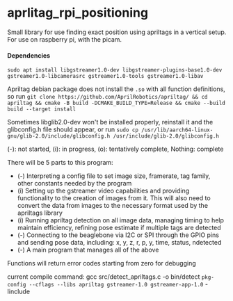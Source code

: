 # aprlitag_rpi_positioning
Small library for use finding exact position using apriltags in a vertical setup. For use on raspberry pi, with the picam.

#### Dependencies
`sudo apt install libgstreamer1.0-dev libgstreamer-plugins-base1.0-dev gstreamer1.0-libcamerasrc gstreamer1.0-tools gstreamer1.0-libav`

Apriltag debian package does not install the `.so` with all function definitions, so run
`git clone https://github.com/AprilRobotics/apriltag/ && cd apriltag && cmake -B build -DCMAKE_BUILD_TYPE=Release && cmake --build build --target install`

Sometimes libglib2.0-dev won't be installed properly, reinstall it and the glibconfig.h file should appear, or run
`sudo cp /usr/lib/aarch64-linux-gnu/glib-2.0/include/glibconfig.h /usr/include/glib-2.0/glibconfig.h`

(-): not started, (i): in progress, (o): tentatively complete, Nothing: complete

There will be 5 parts to this program:
- (-) Interpreting a config file to set image size, framerate, tag family, other constants needed by the program 
- (i) Setting up the gstreamer video capabilities and providing functionality to the creation of images from it. This will also need to convert the data from images to the necessary format used by the apriltags library
- (i) Running apriltag detection on all image data, managing timing to help maintain efficiency, refining pose estimate if multiple tags are detected
- (-) Connecting to the beaglebone via I2C or SPI through the GPIO pins and sending pose data, including: x, y, z, r, p, y, time, status, ndetected
- (-) A main program that manages all of the above

Functions will return error codes starting from zero for debugging

current compile command:
gcc src/detect_apriltags.c -o bin/detect `pkg-config --cflags --libs apriltag gstreamer-1.0 gstreamer-app-1.0` -Iinclude 